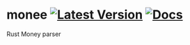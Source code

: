 # monee [![Latest Version]][crates.io] [![Docs]][docs.rs]
Rust Money parser

[Latest Version]: https://img.shields.io/crates/v/monee.svg
[crates.io]: https://crates.io/crates/monee
[Docs]: https://docs.rs/monee/badge.svg
[docs.rs]: https://docs.rs/monee

